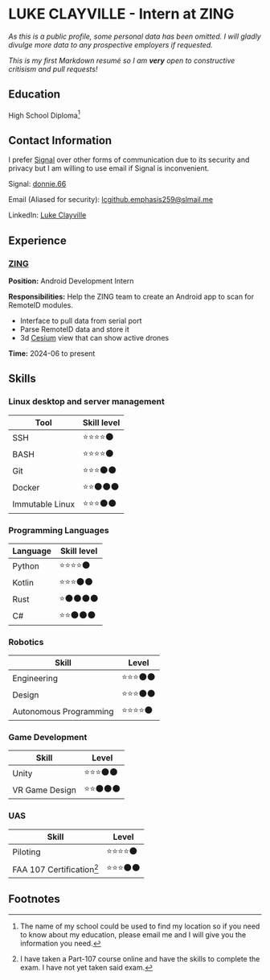 # **LUKE CLAYVILLE** - Intern at ZING
*As this is a public profile, some personal data has been omitted. I will gladly divulge more data to any prospective employers if requested.*

*This is my first Markdown resumé so I am **very** open to constructive critisism and pull requests!*
## Education
High School Diploma[^1]

## Contact Information
I prefer [Signal](signal.org) over other forms of communication due to its security and privacy but I am willing to use email if Signal is inconvenient.

Signal: [donnie.66](https://signal.me/#eu/chePEr2Cxrj_USExoCN_0Sk_CLfIkAkNdZMrv1ws1-Mr2q17G95FfpQ32dAjaA0)

Email (Aliased for security): [lcgithub.emphasis259@slmail.me](mailto:lcgithub.emphasis259@slmail.me)

LinkedIn: [Luke Clayville](https://www.linkedin.com/in/luke-clayville-753227292/)

## Experience
### [ZING](https://www.zingdrones.com/)
**Position:** Android Development Intern

**Responsibilities:** Help the ZING team to create an Android app to scan for RemoteID modules.
- Interface to pull data from serial port
- Parse RemoteID data and store it
- 3d [Cesium](https://cesium.com/) view that can show active drones

**Time:** 2024-06 to present

## Skills
### Linux desktop and server management
| Tool | Skill level |
| ---- | ----------- |
| SSH             | ⭐⭐⭐⭐🌑 |
| BASH            | ⭐⭐⭐⭐🌑 |
| Git             | ⭐⭐⭐🌑🌑 |
| Docker          | ⭐⭐🌑🌑🌑 |
| Immutable Linux | ⭐⭐⭐🌑🌑 |

### Programming Languages
| Language | Skill level |
| -------- | ----------- |
| Python | ⭐⭐⭐⭐🌑 |
| Kotlin | ⭐⭐⭐🌑🌑 |
| Rust   | ⭐🌑🌑🌑🌑 |
| C#     | ⭐⭐🌑🌑🌑 |

### Robotics
| Skill | Level |
| ----- | ----- |
| Engineering            | ⭐⭐⭐🌑🌑 |
| Design                 | ⭐⭐⭐🌑🌑 |
| Autonomous Programming | ⭐⭐⭐⭐🌑 |

### Game Development
| Skill | Level |
| ----- | ----- |
| Unity          | ⭐⭐⭐🌑🌑 |
| VR Game Design | ⭐⭐🌑🌑🌑 |

### UAS
| Skill | Level |
| ----- | ----- |
| Piloting                  | ⭐⭐⭐⭐🌑 |
| FAA 107 Certification[^2] | ⭐⭐⭐🌑🌑 |

## Footnotes
[^1]: The name of my school could be used to find my location so if you need to know about my education, please email me and I will give you the information you need.
[^2]: I have taken a Part-107 course online and have the skills to complete the exam. I have not yet taken said exam.
